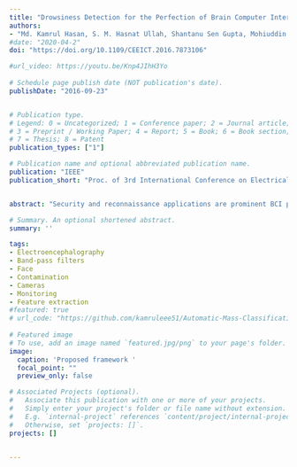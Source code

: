 ```yaml
---
title: "Drowsiness Detection for the Perfection of Brain Computer Interface Using Viola-jones Algorithm"
authors:
- "Md. Kamrul Hasan, S. M. Hasnat Ullah, Shantanu Sen Gupta, Mohiuddin Ahmad"
#date: "2020-04-2"
doi: "https://doi.org/10.1109/CEEICT.2016.7873106"

#url_video: https://youtu.be/Knp4JIhH3Yo
  
# Schedule page publish date (NOT publication's date).
publishDate: "2016-09-23"


# Publication type.
# Legend: 0 = Uncategorized; 1 = Conference paper; 2 = Journal article;
# 3 = Preprint / Working Paper; 4 = Report; 5 = Book; 6 = Book section;
# 7 = Thesis; 8 = Patent
publication_types: ["1"]

# Publication name and optional abbreviated publication name.
publication: "IEEE"
publication_short: "Proc. of 3rd International Conference on Electrical Engineering and Information & Communication Technology (iCEEiCT 2016) "


abstract: "Security and reconnaissance applications are prominent BCI paradigms which are less complex and sophisticated if there is no contamination in Electroencephalogram (EEG) signal. The better the quality of EEG signal ensures the better the performance (better Information Transfer Rate (ITR), high Signal to Noise Ratio (SNR), high Bandwidth (BW), and so on) of BCI paradigms. Drowsiness is one of the major contamination in EEG signal that hampers the operation of modern BCI paradigms. In this research, a non-intrusive machine vision based concept is used to determine the drowsiness from the patient which ensure the drowsy free EEG signal. In this proposed system, a camera which placed in a way that it records subjects (BCI Users) eye movement in every time as well as it can monitor the open and close state of eye. Viola-jones Algorithm is applicable for the detection of face as well as state of eye (Open, closed or semi-open) which is the key concern for the detection of drowsiness from the patient's EEG signal. After detecting this drowsiness, decision can be easily made for the perfect operation of BCI."

# Summary. An optional shortened abstract.
summary: ''

tags:
- Electroencephalography
- Band-pass filters
- Face
- Contamination
- Cameras
- Monitoring
- Feature extraction
#featured: true
# url_code: "https://github.com/kamruleee51/Automatic-Mass-Classification-in-Breast"
  
# Featured image
# To use, add an image named `featured.jpg/png` to your page's folder.
image:
  caption: 'Proposed framework '
  focal_point: ""
  preview_only: false

# Associated Projects (optional).
#   Associate this publication with one or more of your projects.
#   Simply enter your project's folder or file name without extension.
#   E.g. `internal-project` references `content/project/internal-project/index.md`.
#   Otherwise, set `projects: []`.
projects: []


---
```


